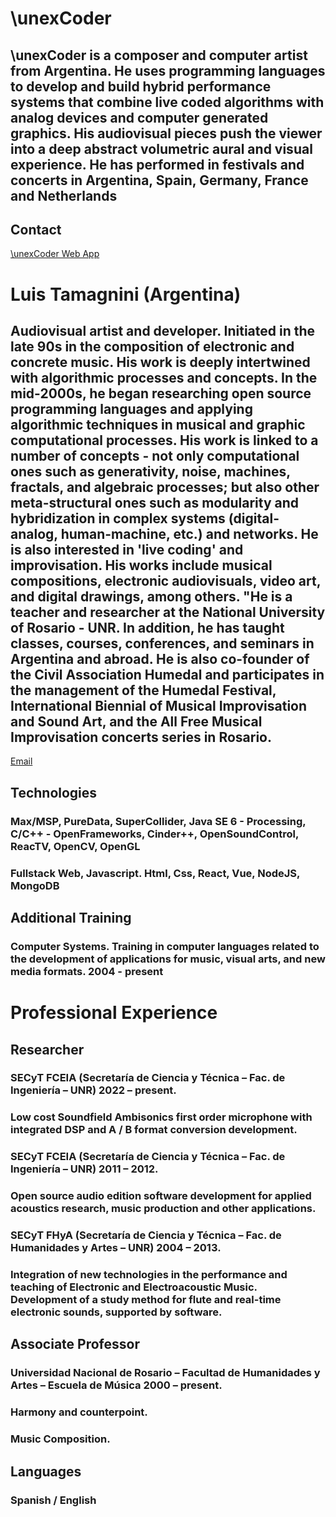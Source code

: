 # \unexCoder

## \unexCoder is a composer and computer artist from Argentina. He uses programming languages to develop and build hybrid performance systems that combine live coded algorithms with analog devices and computer generated graphics. His audiovisual pieces push the viewer into a deep abstract volumetric aural and visual experience. He has performed in festivals and concerts in Argentina, Spain, Germany, France and Netherlands 

## Contact
[\unexCoder Web App](https://www.unexcoder.com.ar/)

# Luis Tamagnini (Argentina)

## Audiovisual artist and developer. Initiated in the late 90s in the composition of electronic and concrete music. His work is deeply intertwined with algorithmic processes and concepts. In the mid-2000s, he began researching open source programming languages and applying algorithmic techniques in musical and graphic computational processes. His work is linked to a number of concepts - not only computational ones such as generativity, noise, machines, fractals, and algebraic processes; but also other meta-structural ones such as modularity and hybridization in complex systems (digital-analog, human-machine, etc.) and networks. He is also interested in 'live coding' and improvisation. His works include musical compositions, electronic audiovisuals, video art, and digital drawings, among others. "He is a teacher and researcher at the National University of Rosario - UNR. In addition, he has taught classes, courses, conferences, and seminars in Argentina and abroad. He is also co-founder of the Civil Association Humedal and participates in the management of the Humedal Festival, International Biennial of Musical Improvisation and Sound Art, and the All Free Musical Improvisation concerts series in Rosario.

[Email](bosca.music@gmail.com)

## Technologies

### Max/MSP,  PureData, SuperCollider, Java SE 6 - Processing, C/C++ - OpenFrameworks,  Cinder++, OpenSoundControl, ReacTV, OpenCV, OpenGL
### Fullstack Web, Javascript. Html, Css, React, Vue, NodeJS, MongoDB

## Additional Training

### Computer Systems. Training in computer languages ​​related to the development of applications for music, visual arts, and new media formats. 2004 - present

# Professional Experience

## Researcher

### SECyT FCEIA (Secretaría de Ciencia y Técnica – Fac. de Ingeniería – UNR) 2022 – present.
### Low cost Soundfield Ambisonics first order microphone with integrated DSP and A / B format conversion development. 

### SECyT FCEIA (Secretaría de Ciencia y Técnica – Fac. de Ingeniería – UNR) 2011 – 2012.
### Open source audio edition software development for applied acoustics research, music production and other applications.

### SECyT FHyA (Secretaría de Ciencia y Técnica – Fac. de Humanidades y Artes – UNR) 2004 – 2013.
### Integration of new technologies in the performance and teaching of Electronic and Electroacoustic Music. Development of a study method for flute and real-time electronic sounds, supported by software.

## Associate Professor

### Universidad Nacional de Rosario – Facultad de Humanidades y Artes – Escuela de Música 2000 – present.
### Harmony and counterpoint.
### Music Composition.

## Languages 
### Spanish / English 
